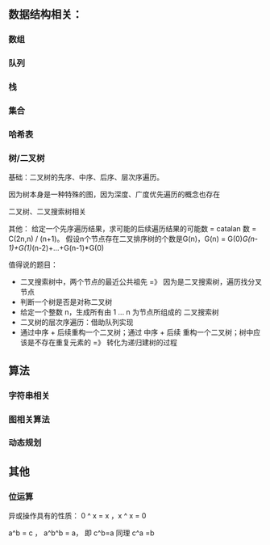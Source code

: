 ## 数据结构相关：
### 数组
### 队列
### 栈
### 集合
### 哈希表
### 树/二叉树
基础：二叉树的先序、中序、后序、层次序遍历。

因为树本身是一种特殊的图，因为深度、广度优先遍历的概念也存在

二叉树、二叉搜索树相关

其他：
给定一个先序遍历结果，求可能的后续遍历结果的可能数 = catalan 数 = C(2n,n) / (n+1)。
假设n个节点存在二叉排序树的个数是G(n)，G(n) = G(0)*G(n-1)+G(1)*(n-2)+...+G(n-1)*G(0)

值得说的题目：
- 二叉搜索树中，两个节点的最近公共祖先 =》 因为是二叉搜索树，遍历找分叉节点
- 判断一个树是否是对称二叉树
- 给定一个整数 n，生成所有由 1 ... n 为节点所组成的 二叉搜索树 
- 二叉树的层次序遍历：借助队列实现
- 通过中序 + 后续重构一个二叉树；通过 中序 + 后续 重构一个二叉树；树中应该是不存在重复元素的 =》 转化为递归建树的过程

## 算法
### 字符串相关
### 图相关算法
### 动态规划

## 其他
### 位运算
异或操作具有的性质：
0 ^ x = x ，x ^ x = 0

a^b = c ， a^b^b = a， 即 c^b=a 同理 c^a =b
